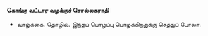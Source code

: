 **கொங்கு வட்டார வழக்குச் சொல்லகராதி**
- வாழ்க்கை. தொழில். இந்தப் பொழப்பு பொழக்கிறதுக்கு செத்துப் போலா.

